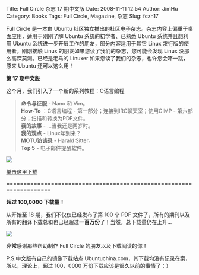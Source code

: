 Title: Full Circle 杂志 17 期中文版
Date: 2008-11-11 12:54
Author: JimHu
Category: Books
Tags: Full Circle, Magazine, 杂志
Slug: fczh17

Full Circle 是一本由 Ubuntu
社区独立推出的社区电子杂志。杂志内容上偏重于桌面应用，适用于刚刚了解
Ubuntu 系统的初学者、已熟悉 Ubuntu 系统并且想利用 Ubuntu
系统进一步开展工作的朋友，部分内容适用于其它 Linux
发行版的使用者。刚刚接触 Linux 的朋友如果您读了我们的杂志，您可能会发现
Linux 没那么高深莫测。已经是老鸟的 Linuxer
如果您读了我们的杂志，也许您会吓一跳，原来 Ubuntu 还可以这么用！

**第 17 期中文版**

这个月，我们引入了一个新的系列教程：C语言编程

> **命令与征服** - Nano 和 Vim。  
>  **How-To** ：C语言编程 - 第一部分；连接到IRC聊天室；使用GIMP -
> 第六部分；扫描和转换为PDF文件。  
>  **我的故事** - ...当我还是两岁时。  
>  **我的观点** - Linux年到来？  
>  **MOTU访谈录** - Harald Sitter。  
>  **Top 5** - 电子邮件提醒软件。

[![](http://fullcirclemagazine.org/wp-content/uploads/2008/09/issue17_en.png)](http://fullcirclemagazine.org/wp-content/uploads/2008/09/issue17_en.png)

[单击这里下载](http://sites.google.com/site/fullcirclezh/Downloads/issue17)

===================================================================

**超过 100,0000 下载量！**

从开始至 18 期，我们不仅仅已经发布了第 100 个 PDF
文件了，所有的期刊以及所有的翻译下载总和也已经超过**一百万份**了！当然，总下载量仍在上升...

[![](http://fullcirclemagazine.org/wp-content/uploads/2008/11/over-1mill-dl.jpeg)](http://fullcirclemagazine.org/wp-content/uploads/2008/11/over-1mill-dl.jpeg)

**非常**感谢那些帮助制作 Full Circle 的朋友以及下载阅读的你！

P.S.中文版有自己的镜像下载站点
Ubuntuchina.com，其下载均没有记录在案，所以，理论上，超过 100，0000
万份下载应该是很久以前的事情了：）
